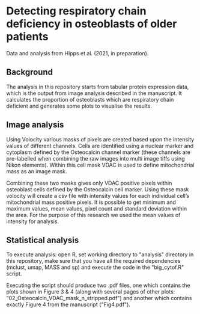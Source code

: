 # Detecting respiratory chain deficiency in osteoblasts of older patients 

Data and analysis from Hipps et al. (2021, in preparation).

## Background
The analysis in this repository starts from tabular protein expression data, which is the output from image analysis described in the manuscript.  It calculates the proportion of osteoblasts which are respiratory chain deficient and generates some plots to visualise the results.

## Image analysis
Using Volocity various masks of pixels are created based upon the intensity values of different channels. Cells are identified using a nuclear marker and cytoplasm defined by the Osteocalcin channel marker (these channels are pre-labelled when combining the raw images into multi image tiffs using Nikon elements). Within this cell mask VDAC is used to define mitochondrial mass as an image mask.

Combining these two masks gives only VDAC positive pixels within osteoblast cells defined by the Osteocalcin cell marker. Using these mask volocity will create a csv file with intensity values for each individual cell’s mitochondrial mass positive pixels. It is possible to get minimum and maximum values, mean values, pixel count and standard deviation within the area. For the purpose of this research we used the mean values of intensity for analysis.

## Statistical analysis
To execute analysis: open R, set working directory to "analysis" directory in this repository, make sure that you have all the required dependencies (mclust, umap, MASS and sp) and execute the code in the "big_cytof.R" script.  

Executing the script should produce two .pdf files, one which contains the plots shown in Figure 3 & 4 (along with several pages of other plots: "02_Osteocalcin_VDAC_mask_n_stripped.pdf") and another which contains exactly Figure 4 from the manuscript ("Fig4.pdf").

